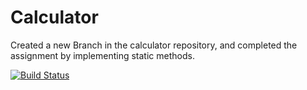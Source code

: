 # Calculator

Created a new Branch in the calculator repository, and completed the assignment by implementing static methods.

[![Build Status](https://app.travis-ci.com/hrd9/calc2.svg?branch=calculator_part4)](https://app.travis-ci.com/hrd9/calc2)
